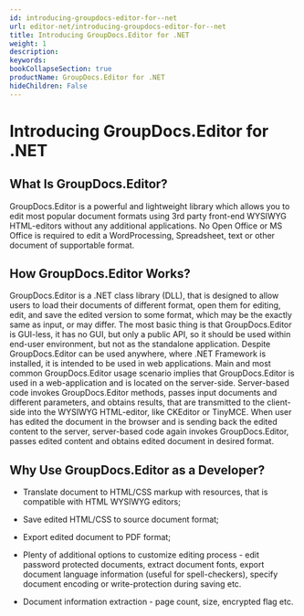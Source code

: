 ```yaml
---
id: introducing-groupdocs-editor-for--net
url: editor-net/introducing-groupdocs-editor-for--net
title: Introducing GroupDocs.Editor for .NET
weight: 1
description: 
keywords: 
bookCollapseSection: true
productName: GroupDocs.Editor for .NET
hideChildren: False
---
```


# Introducing GroupDocs.Editor for .NET


## What Is GroupDocs.Editor?

GroupDocs.Editor is a powerful and lightweight library which allows you to edit most popular document formats using 3rd party front-end WYSIWYG HTML-editors without any additional applications. No Open Office or MS Office is required to edit a WordProcessing, Spreadsheet, text or other document of supportable format.

## How GroupDocs.Editor Works?

GroupDocs.Editor is a .NET class library (DLL), that is designed to allow users to load their documents of different format, open them for editing, edit, and save the edited version to some format, which may be the exactly same as input, or may differ. The most basic thing is that GroupDocs.Editor is GUI-less, it has no GUI, but only a public API, so it should be used within end-user environment, but not as the standalone application. Despite GroupDocs.Editor can be used anywhere, where .NET Framework is installed, it is intended to be used in web applications. Main and most common GroupDocs.Editor usage scenario implies that GroupDocs.Editor is used in a web-application and is located on the server-side. Server-based code invokes GroupDocs.Editor methods, passes input documents and different parameters, and obtains results, that are transmitted to the client-side into the WYSIWYG HTML-editor, like CKEditor or TinyMCE. When user has edited the document in the browser and is sending back the edited content to the server, server-based code again invokes GroupDocs.Editor, passes edited content and obtains edited document in desired format.

## Why Use GroupDocs.Editor as a Developer?

*   Translate document to HTML/CSS markup with resources, that is compatible with HTML WYSIWYG editors;
    
*   Save edited HTML/CSS to source document format;
    
*   Export edited document to PDF format;
    
*   Plenty of additional options to customize editing process - edit password protected documents, extract document fonts, export document language information (useful for spell-checkers), specify document encoding or write-protection during saving etc.
    
*   Document information extraction - page count, size, encrypted flag etc.
    

